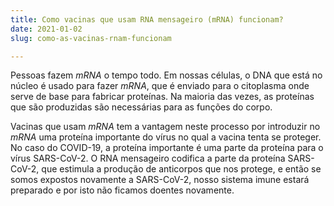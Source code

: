 ```yaml
---
title: Como vacinas que usam RNA mensageiro (mRNA) funcionam?
date: 2021-01-02
slug: como-as-vacinas-rnam-funcionam

---
```

Pessoas fazem _mRNA_ o tempo todo. Em nossas células, o DNA que está no núcleo é usado para fazer _mRNA_, que é enviado para o citoplasma onde serve de base para fabricar proteínas. Na maioria das vezes, as proteínas que são produzidas são necessárias para as funções do corpo.

Vacinas que usam _mRNA_ tem a vantagem neste processo por introduzir no _mRNA_ uma proteína importante do vírus no qual a vacina tenta se proteger. No caso do COVID-19, a proteína importante é uma parte da proteína para o vírus SARS-CoV-2. O RNA mensageiro codifica a parte da proteína SARS-CoV-2, que estimula a produção de anticorpos que nos protege, e então se somos expostos novamente a SARS-CoV-2, nosso sistema imune estará preparado e por isto não ficamos doentes novamente.